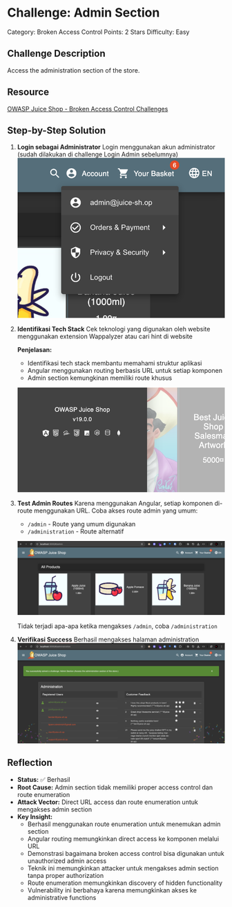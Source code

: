 # Challenge: Admin Section

Category: Broken Access Control
Points: 2 Stars
Difficulty: Easy

## Challenge Description

Access the administration section of the store.

## Resource

[OWASP Juice Shop - Broken Access Control Challenges](https://juice-shop.herokuapp.com/#/score-board?categories=Broken%20Access%20Control)

## Step-by-Step Solution

1. **Login sebagai Administrator**
   Login menggunakan akun administrator (sudah dilakukan di challenge Login Admin sebelumnya)
   ![](images/step1-loginadmin.png)

2. **Identifikasi Tech Stack**
   Cek teknologi yang digunakan oleh website menggunakan extension Wappalyzer atau cari hint di website

   **Penjelasan:**

   - Identifikasi tech stack membantu memahami struktur aplikasi
   - Angular menggunakan routing berbasis URL untuk setiap komponen
   - Admin section kemungkinan memiliki route khusus

   ![](images/step2-techstack.png)

3. **Test Admin Routes**
   Karena menggunakan Angular, setiap komponen di-route menggunakan URL. Coba akses route admin yang umum:

   - `/admin` - Route yang umum digunakan
   - `/administration` - Route alternatif

   ![](images/step3-adminsalah.png)

   Tidak terjadi apa-apa ketika mengakses `/admin`, coba `/administration`

4. **Verifikasi Success**
   Berhasil mengakses halaman administration
   ![](images/step4-success.png)

## Reflection

- **Status:** ✅ Berhasil
- **Root Cause:** Admin section tidak memiliki proper access control dan route enumeration
- **Attack Vector:** Direct URL access dan route enumeration untuk mengakses admin section
- **Key Insight:**
  - Berhasil menggunakan route enumeration untuk menemukan admin section
  - Angular routing memungkinkan direct access ke komponen melalui URL
  - Demonstrasi bagaimana broken access control bisa digunakan untuk unauthorized admin access
  - Teknik ini memungkinkan attacker untuk mengakses admin section tanpa proper authorization
  - Route enumeration memungkinkan discovery of hidden functionality
  - Vulnerability ini berbahaya karena memungkinkan akses ke administrative functions
